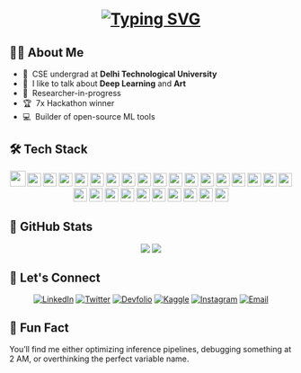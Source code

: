 <h1 align="center">
  <a href="https://git.io/typing-svg">
    <img src="https://readme-typing-svg.demolab.com?font=JetBrains+Mono&size=30&pause=1000&color=4BFDF2&center=true&vCenter=true&random=false&width=800&lines=Hello+Fellow+%3C+Syntax+Sifters%2F+%3E!+%F0%9F%A7%A9;print(%22+This+is+Aryan+Sood+!+%F0%9F%91%8B%22);printf(%22+PyTorch+%F0%9F%94%A5+%22);+Thank+you+for+visiting+my+GitHub+account!" alt="Typing SVG" />
  </a>
</h1>

## 👨‍💻 About Me

- :office: &nbsp;CSE undergrad at **Delhi Technological University**
- :speech_balloon: &nbsp;I like to talk about **Deep Learning** and **Art**
- :book: &nbsp;Researcher-in-progress
- :trophy: &nbsp;7x Hackathon winner 
- :computer: &nbsp;Builder of open-source ML tools

## 🛠️ Tech Stack
<div align="center">
<p>
  <img height="28" src="https://cdn.jsdelivr.net/gh/devicons/devicon/icons/python/python-original.svg" />
  <img height="24" src="https://cdn.jsdelivr.net/gh/devicons/devicon/icons/cplusplus/cplusplus-original.svg" />
  <img height="24" src="https://cdn.jsdelivr.net/gh/devicons/devicon/icons/c/c-original.svg" />
  <img height="24" src="https://cdn.jsdelivr.net/gh/devicons/devicon/icons/html5/html5-original.svg" />
  <img height="24" src="https://cdn.jsdelivr.net/gh/devicons/devicon/icons/css3/css3-original.svg" />
  <img height="24" src="https://cdn.jsdelivr.net/gh/devicons/devicon/icons/mysql/mysql-original.svg" />
  <img height="24" src="https://cdn.jsdelivr.net/gh/devicons/devicon/icons/pytorch/pytorch-original.svg" />
  <img height="24" src="https://cdn.jsdelivr.net/gh/devicons/devicon/icons/tensorflow/tensorflow-original.svg" />
  <img height="24" src="https://huggingface.co/front/assets/huggingface_logo-noborder.svg" />
  <img height="24" src="https://cdn.jsdelivr.net/gh/devicons/devicon/icons/scikitlearn/scikitlearn-original.svg" />
  <img height="24" src="https://cdn.jsdelivr.net/gh/devicons/devicon/icons/opencv/opencv-original.svg" />
  <img height="24" src="https://cdn.jsdelivr.net/gh/devicons/devicon/icons/graphql/graphql-plain.svg" />
  <img height="24" src="https://cdn.jsdelivr.net/gh/devicons/devicon/icons/streamlit/streamlit-original.svg" />
  <img height="24" src="https://cdn.jsdelivr.net/gh/devicons/devicon/icons/googlecloud/googlecloud-original.svg" />
  <img height="24" src="https://cdn.jsdelivr.net/gh/devicons/devicon/icons/docker/docker-original.svg" />
  <img height="24" src="https://cdn.jsdelivr.net/gh/devicons/devicon/icons/linux/linux-original.svg" />
  <img height="24" src="https://colab.research.google.com/img/colab_favicon_256px.png" />
  <img height="24" src="https://cdn.jsdelivr.net/gh/devicons/devicon/icons/kaggle/kaggle-original.svg" />
  <img height="24" src="https://cdn.jsdelivr.net/gh/devicons/devicon/icons/vscode/vscode-original.svg" />
  <img height="24" src="https://cdn.jsdelivr.net/gh/devicons/devicon/icons/git/git-original.svg" />
  <img height="24" src="https://cdn.jsdelivr.net/gh/devicons/devicon/icons/github/github-original.svg" />
  <img height="24" src="https://cdn.jsdelivr.net/gh/devicons/devicon/icons/jupyter/jupyter-original.svg" />
  <img height="24" src="https://cdn.jsdelivr.net/gh/devicons/devicon/icons/postman/postman-original.svg" />
  <img height="24" src="https://playwright.dev/img/playwright-logo.svg" />
  <img height="24" src="https://cdn.jsdelivr.net/gh/devicons/devicon/icons/figma/figma-original.svg" />
  <img height="24" src="https://cdn.jsdelivr.net/gh/devicons/devicon/icons/pandas/pandas-original.svg" />
  <img height="24" src="https://cdn.jsdelivr.net/gh/devicons/devicon/icons/matplotlib/matplotlib-original.svg" />
  <img height="24" src="https://cdn.jsdelivr.net/gh/devicons/devicon/icons/numpy/numpy-original.svg" />
</p>

</div>


## 🚀 GitHub Stats

<div align="center">
  <img src="https://github-readme-stats.vercel.app/api?username=soodaryan&theme=radical&hide_border=false&include_all_commits=true&count_private=true"/>
  <img src="https://github-readme-streak-stats.herokuapp.com/?user=soodaryan&theme=radical&hide_border=false"/>
</div>


## 📡 Let's Connect

<div align="center">

[![LinkedIn](https://img.shields.io/badge/LinkedIn-%230077B5.svg?logo=linkedin&logoColor=white&style=for-the-badge)](https://www.linkedin.com/in/soodaryan/)
[![Twitter](https://img.shields.io/badge/Twitter-1DA1F2.svg?logo=twitter&logoColor=white&style=for-the-badge)](https://x.com/TensorKid)
[![Devfolio](https://img.shields.io/badge/Devfolio-1A73E8.svg?logo=devfolio&logoColor=white&style=for-the-badge)](https://devfolio.co/@roadkill)
[![Kaggle](https://img.shields.io/badge/Kaggle-20BEFF.svg?logo=Kaggle&logoColor=white&style=for-the-badge)](https://www.kaggle.com/soodaryan)
[![Instagram](https://img.shields.io/badge/Instagram-%23E4405F.svg?logo=Instagram&logoColor=white&style=for-the-badge)](https://www.instagram.com/_soodaryan/)
[![Email](https://img.shields.io/badge/Email-0078D4?logo=gmail&logoColor=white&style=for-the-badge)](mailto:007aryansood@gmail.com)

</div>


## 🧠 Fun Fact

You’ll find me either optimizing inference pipelines, debugging something at 2 AM, or overthinking the perfect variable name.

